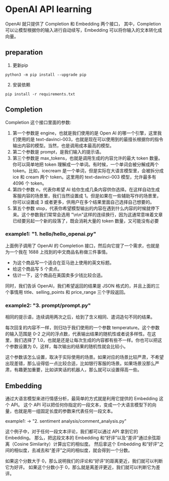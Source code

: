 # OpenAI API learning
OpenAI 就只提供了 Completion 和 Embedding 两个接口，
其中，Completion 可以让模型根据你的输入进行自动续写，Embedding 可以将你输入的文本转化成向量。

## preparation
1. 更新pip
```
python3 -m pip install --upgrade pip
```
2. 安装依赖
```
pip install -r requirements.txt
```

## Completion
Completion 这个接口里面的参数:
1. 第一个参数是 engine，也就是我们使用的是 Open AI 的哪一个引擎，这里我们使用的是 text-davinci-003，也就是现在可以使用到的最擅长根据你的指令输出内容的模型。当然，也是调用成本最高的模型。
2. 第二个参数是 prompt，是我们输入的提示语。
3. 第三个参数是 max_tokens，也就是调用生成的内容允许的最大 token 数量。你可以简单地把 token 理解成一个单词。有时候，一个单词会被分解成两个 token。比如，icecream 是一个单词，但是实际在大语言模型里，会被拆分成 ice 和 cream 两个 token。这里用的 text-davinci-003 模型，允许最多有 4096 个 token。
4. 第四个参数 n，代表你希望 AI 给你生成几条内容供你选择。在这样自动生成客服内容的场景里，我们当然设置成 1。但是如果在一些辅助写作的场景里，你可以设置成 3 或者更多，供用户在多个结果里面自己选择自己想要的。
5. 第五个参数 stop，代表你希望模型输出的内容在遇到什么内容的时候就停下来。这个参数我们常常会选用 "\n\n"这样的连续换行，因为这通常意味着文章已经要另起一个新的段落了，既会消耗大量的 token 数量，又可能没有必要
### example1: "1. hello/hello_openai.py"

上面例子调用了 OpenAI 的 Completion 接口，然后向它提了一个需求，也就是为一个我在 1688 上找到的中文商品名称做三件事情。
- 为这个商品写一个适合在亚马逊上使用的英文标题。
- 给这个商品写 5 个卖点。
- 估计一下，这个商品在美国卖多少钱比较合适。

同时，我们告诉 OpenAI，我们希望返回的结果是 JSON 格式的，并且上面的三个事情用 title、selling_points 和 price_range 三个字段返回。

### example2: "3. prompt/prompt.py"
相同的提示语，连续调用两次之后，给到了含义相同、遣词造句不同的结果。

每次回复的内容不一样，则归功于我们使用的一个参数 temperature。这个参数的输入范围是 0-2 之间的浮点数，代表输出结果的随机性或者说多样性。在这里，我们选择了 1.0，也就是还是让每次生成的内容都有些不一样。你也可以把这个参数设置为 0，这样，每次输出的结果的随机性就会比较小。

这个参数该怎么设置，取决于实际使用的场景。如果对应的场景比较严肃，不希望出现差错，那么设得低一点比较合适，比如银行客服的场景。如果场景没那么严肃，有趣更加重要，比如讲笑话的机器人，那么就可以设置得高一些。

## Embedding
通过大语言模型来进行情感分析，最简单的方式就是利用它提供的 Embedding 这个 API。
这个 API 可以把任何你指定的一段文本，变成一个大语言模型下的向量，也就是用一组固定长度的参数来代表任何一段文本。

example1: -> "2. sentiment analysis/comment_analysis.py"

这个例子中，对于任何一段文本评论，我们都可以通过 API 拿到它的 Embedding。
那么，把这段文本的 Embedding 和“好评”以及“差评”通过余弦距离（Cosine Similarity）计算出它的相似度。
然后拿这个 Embedding 和“好评”之间的相似度，去减去和“差评”之间的相似度，就会得到一个分数。

如果这个分数大于 0，那么说明我们的评论和“好评”的距离更近，我们就可以判断它为好评。
如果这个分数小于 0，那么就是离差评更近，我们就可以判断它为差评。